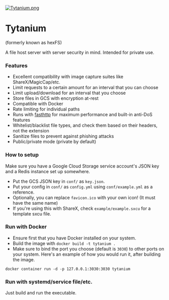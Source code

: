[![Tytanium.png](https://i.postimg.cc/MKXpNtbF/Tytanium.png)](https://postimg.cc/SJF4z6P6)

# Tytanium

(formerly known as hexFS)

A file host server with server security in mind. Intended for private use.  

### Features

- Excellent compatibility with image capture suites like ShareX/MagicCap/etc.
- Limit requests to a certain amount for an interval that you can choose
- Limit upload/download for an interval that you choose
- Store files in GCS with encryption at-rest
- Compatible with Docker
- Rate limiting for individual paths
- Runs with [fasthttp](https://github.com/vayala/fasthttp) for maximum performance and built-in anti-DoS features
- Whitelist/blacklist file types, and check them based on their headers, not the extension
- Sanitize files to prevent against phishing attacks
- Public/private mode (private by default)

### How to setup

Make sure you have a Google Cloud Storage service account's JSON key and a Redis instance set up somewhere.

- Put the GCS JSON key in `conf/` as `key.json`.
- Put your config in `conf/` as `config.yml` using `conf/example.yml` as a reference.   
- Optionally, you can replace `favicon.ico` with your own icon! (It must have the same name)
- If you're using this with ShareX, check `example/example.sxcu` for a template sxcu file.

### Run with Docker

- Ensure first that you have Docker installed on your system.
- Build the image with `docker build -t tytanium .`
- Make sure to bind the port you choose (default is `3030`) to other ports on your system. Here's an example of how you would run it, after building the image.  
  
`docker container run -d -p 127.0.0.1:3030:3030 tytanium`  

### Run with systemd/service file/etc.

Just build and run the executable.